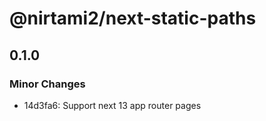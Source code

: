 # @nirtami2/next-static-paths

## 0.1.0

### Minor Changes

- 14d3fa6: Support next 13 app router pages
